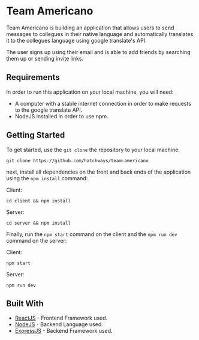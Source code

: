 # Team Americano
Team Americano is building an application that allows users to send messages to collegues in their native language and automatically translates it to the collegues language using google translate's API.

The user signs up using their email and is able to add friends by searching them up or sending invite links.

## Requirements
In order to run this application on your local machine, you will need:

* A computer with a stable internet connection in order to make requests to the google translate API.
* NodeJS installed in order to use npm.

## Getting Started
To get started, use the `git clone` the repository to your local machine:

```
git clone https://github.com/hatchways/team-americano
```

next, install all dependencies on the front and back ends of the application using the `npm install` command:

Client:
```
cd client && npm install
```

Server:
```
cd server && npm install
```

Finally, run the `npm start` command on the client and the `npm run dev` command on the server:

Client:
```
npm start
```

Server:
```
npm run dev
```

## Built With
* [ReactJS](https://reactjs.org) - Frontend Framework used.
* [NodeJS](https://nodejs.org) - Backend Language used.
* [ExpressJS](https://expressjs.com) - Backend Framework used.
